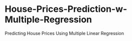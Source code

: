 # House-Prices-Prediction-w-Multiple-Regression
Predicting House Prices Using Multiple Linear Regression
